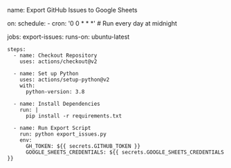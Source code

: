 name: Export GitHub Issues to Google Sheets

on:
  schedule:
    - cron: '0 0 * * *'  # Run every day at midnight

jobs:
  export-issues:
    runs-on: ubuntu-latest

    steps:
      - name: Checkout Repository
        uses: actions/checkout@v2

      - name: Set up Python
        uses: actions/setup-python@v2
        with:
          python-version: 3.8

      - name: Install Dependencies
        run: |
          pip install -r requirements.txt

      - name: Run Export Script
        run: python export_issues.py
        env:
          GH_TOKEN: ${{ secrets.GITHUB_TOKEN }}
          GOOGLE_SHEETS_CREDENTIALS: ${{ secrets.GOOGLE_SHEETS_CREDENTIALS }}
